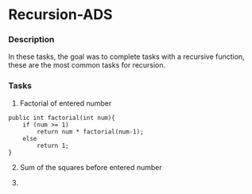 # Recursion-ADS

### Description

In these tasks, the goal was to complete tasks with a recursive function, these are the most common tasks for recursion.

### Tasks
1. Factorial of entered number
```
public int factorial(int num){
    if (num >= 1)
        return num * factorial(num-1);
    else
        return 1;
}
```
2. Sum of the squares before entered number

3. 
